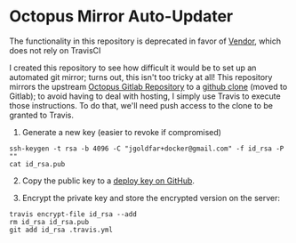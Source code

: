 # Octopus Mirror Auto-Updater

The functionality in this repository is deprecated in favor of [Vendor](https://github.com/TransitiveDependencyDownstreams/Vendored), which does not rely on TravisCI

I created this repository to see how difficult it would be to set up an automated git mirror; turns out, this isn't too tricky at all!
This repository mirrors the upstream [Octopus Gitlab Repository](https://gitlab.com/octopus-code/octopus) to a [github clone](https://github.com/jgoldfar/octopus-clone) (moved to Gitlab); to avoid having to deal with hosting, I simply use Travis to execute those instructions.
To do that, we'll need push access to the clone to be granted to Travis.

1) Generate a new key (easier to revoke if compromised)

```shell
ssh-keygen -t rsa -b 4096 -C "jgoldfar+docker@gmail.com" -f id_rsa -P ""
cat id_rsa.pub
```

2) Copy the public key to a [deploy key on GitHub](https://developer.github.com/v3/guides/managing-deploy-keys/#deploy-keys).

3) Encrypt the private key and store the encrypted version on the server:

```shell
travis encrypt-file id_rsa --add
rm id_rsa id_rsa.pub
git add id_rsa .travis.yml
```
